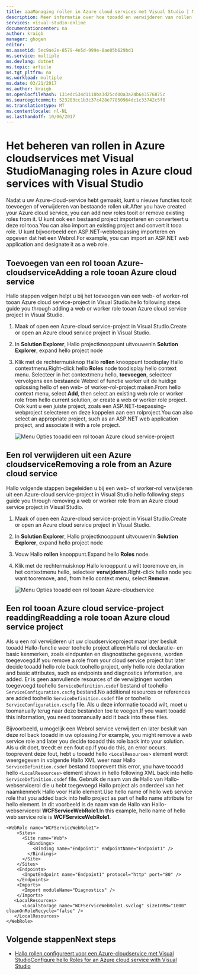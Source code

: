 ```yaml
---
title: aaaManaging rollen in Azure cloud services met Visual Studio | Microsoft Docs
description: Meer informatie over hoe tooadd en verwijderen van rollen in Azure cloud services met Visual Studio.
services: visual-studio-online
documentationcenter: na
author: kraigb
manager: ghogen
editor: 
ms.assetid: 5ec9ae2e-8579-4e5d-999e-8ae05b629bd1
ms.service: multiple
ms.devlang: dotnet
ms.topic: article
ms.tgt_pltfrm: na
ms.workload: multiple
ms.date: 03/21/2017
ms.author: kraigb
ms.openlocfilehash: 131edc534d1110ba3d25cd00a3a24b643576875c
ms.sourcegitcommit: 523283cc1b3c37c428e77850964dc1c33742c5f0
ms.translationtype: MT
ms.contentlocale: nl-NL
ms.lasthandoff: 10/06/2017
---
```

# <a name="managing-roles-in-azure-cloud-services-with-visual-studio"></a><span data-ttu-id="d48a2-103">Het beheren van rollen in Azure cloudservices met Visual Studio</span><span class="sxs-lookup"><span data-stu-id="d48a2-103">Managing roles in Azure cloud services with Visual Studio</span></span>
<span data-ttu-id="d48a2-104">Nadat u uw Azure-cloud-service hebt gemaakt, kunt u nieuwe functies tooit toevoegen of verwijderen van bestaande rollen uit.</span><span class="sxs-lookup"><span data-stu-id="d48a2-104">After you have created your Azure cloud service, you can add new roles tooit or remove existing roles from it.</span></span> <span data-ttu-id="d48a2-105">U kunt ook een bestaand project importeren en converteert u deze rol tooa.</span><span class="sxs-lookup"><span data-stu-id="d48a2-105">You can also import an existing project and convert it tooa role.</span></span> <span data-ttu-id="d48a2-106">U kunt bijvoorbeeld een ASP.NET-webtoepassing importeren en opgeven dat het een Webrol.</span><span class="sxs-lookup"><span data-stu-id="d48a2-106">For example, you can import an ASP.NET web application and designate it as a web role.</span></span>

## <a name="adding-a-role-tooan-azure-cloud-service"></a><span data-ttu-id="d48a2-107">Toevoegen van een rol tooan Azure-cloudservice</span><span class="sxs-lookup"><span data-stu-id="d48a2-107">Adding a role tooan Azure cloud service</span></span>
<span data-ttu-id="d48a2-108">Hallo stappen volgen helpt u bij het toevoegen van een web- of worker-rol tooan Azure cloud service-project in Visual Studio.</span><span class="sxs-lookup"><span data-stu-id="d48a2-108">hello following steps guide you through adding a web or worker role tooan Azure cloud service project in Visual Studio.</span></span>

1. <span data-ttu-id="d48a2-109">Maak of open een Azure-cloud service-project in Visual Studio.</span><span class="sxs-lookup"><span data-stu-id="d48a2-109">Create or open an Azure cloud service project in Visual Studio.</span></span>

1. <span data-ttu-id="d48a2-110">In **Solution Explorer**, Hallo projectknooppunt uitvouwen</span><span class="sxs-lookup"><span data-stu-id="d48a2-110">In **Solution Explorer**, expand hello project node</span></span>

1. <span data-ttu-id="d48a2-111">Klik met de rechtermuisknop Hallo **rollen** knooppunt toodisplay Hallo contextmenu.</span><span class="sxs-lookup"><span data-stu-id="d48a2-111">Right-click hello **Roles** node toodisplay hello context menu.</span></span> <span data-ttu-id="d48a2-112">Selecteer in het contextmenu hello, **toevoegen**, selecteer vervolgens een bestaande Webrol of functie worker uit de huidige oplossing hello of een web- of worker-rol-project maken.</span><span class="sxs-lookup"><span data-stu-id="d48a2-112">From hello context menu, select **Add**, then select an existing web role or worker role from hello current solution, or create a web or worker role project.</span></span> <span data-ttu-id="d48a2-113">Ook kunt u een juiste project, zoals een ASP.NET-toepassing-webproject selecteren en deze koppelen aan een rolproject.</span><span class="sxs-lookup"><span data-stu-id="d48a2-113">You can also select an appropriate project, such as an ASP.NET web application project, and associate it with a role project.</span></span>

    ![Menu Opties tooadd een rol tooan Azure cloud service-project](media/vs-azure-tools-cloud-service-project-managing-roles/add-role.png)

## <a name="removing-a-role-from-an-azure-cloud-service"></a><span data-ttu-id="d48a2-115">Een rol verwijderen uit een Azure cloudservice</span><span class="sxs-lookup"><span data-stu-id="d48a2-115">Removing a role from an Azure cloud service</span></span>
<span data-ttu-id="d48a2-116">Hallo volgende stappen begeleiden u bij een web- of worker-rol verwijderen uit een Azure-cloud service-project in Visual Studio.</span><span class="sxs-lookup"><span data-stu-id="d48a2-116">hello following steps guide you through removing a web or worker role from an Azure cloud service project in Visual Studio.</span></span>

1. <span data-ttu-id="d48a2-117">Maak of open een Azure-cloud service-project in Visual Studio.</span><span class="sxs-lookup"><span data-stu-id="d48a2-117">Create or open an Azure cloud service project in Visual Studio.</span></span>

1. <span data-ttu-id="d48a2-118">In **Solution Explorer**, Hallo projectknooppunt uitvouwen</span><span class="sxs-lookup"><span data-stu-id="d48a2-118">In **Solution Explorer**, expand hello project node</span></span>

1. <span data-ttu-id="d48a2-119">Vouw Hallo **rollen** knooppunt.</span><span class="sxs-lookup"><span data-stu-id="d48a2-119">Expand hello **Roles** node.</span></span>

1. <span data-ttu-id="d48a2-120">Klik met de rechtermuisknop Hallo knooppunt u wilt tooremove en, in het contextmenu hello, selecteer **verwijderen**.</span><span class="sxs-lookup"><span data-stu-id="d48a2-120">Right-click hello node you want tooremove, and, from hello context menu, select **Remove**.</span></span> 

    ![Menu Opties tooadd een rol tooan Azure-cloudservice](media/vs-azure-tools-cloud-service-project-managing-roles/remove-role.png)

## <a name="readding-a-role-tooan-azure-cloud-service-project"></a><span data-ttu-id="d48a2-122">Een rol tooan Azure cloud service-project readding</span><span class="sxs-lookup"><span data-stu-id="d48a2-122">Readding a role tooan Azure cloud service project</span></span>
<span data-ttu-id="d48a2-123">Als u een rol verwijderen uit uw cloudserviceproject maar later besluit tooadd Hallo-functie weer toohello project alleen Hallo rol declaratie- en basic kenmerken, zoals eindpunten en diagnostische gegevens, worden toegevoegd.</span><span class="sxs-lookup"><span data-stu-id="d48a2-123">If you remove a role from your cloud service project but later decide tooadd hello role back toohello project, only hello role declaration and basic attributes, such as endpoints and diagnostics information, are added.</span></span> <span data-ttu-id="d48a2-124">Er is geen aanvullende resources of de verwijzingen worden toegevoegd toohello `ServiceDefinition.csdef` bestand of toohello `ServiceConfiguration.cscfg` bestand.</span><span class="sxs-lookup"><span data-stu-id="d48a2-124">No additional resources or references are added toohello `ServiceDefinition.csdef` file or toohello `ServiceConfiguration.cscfg` file.</span></span> <span data-ttu-id="d48a2-125">Als u deze informatie tooadd wilt, moet u toomanually terug naar deze bestanden toe te voegen.</span><span class="sxs-lookup"><span data-stu-id="d48a2-125">If you want tooadd this information, you need toomanually add it back into these files.</span></span>

<span data-ttu-id="d48a2-126">Bijvoorbeeld, u mogelijk een Webrol service verwijdert en later besluit van deze rol back tooadd in uw oplossing.</span><span class="sxs-lookup"><span data-stu-id="d48a2-126">For example, you might remove a web service role and later you decide tooadd this role back into your solution.</span></span> <span data-ttu-id="d48a2-127">Als u dit doet, treedt er een fout op.</span><span class="sxs-lookup"><span data-stu-id="d48a2-127">If you do this, an error occurs.</span></span> <span data-ttu-id="d48a2-128">tooprevent deze fout, hebt u tooadd hello `<LocalResources>` element wordt weergegeven in volgende Hallo XML weer naar Hallo `ServiceDefinition.csdef` bestand.</span><span class="sxs-lookup"><span data-stu-id="d48a2-128">tooprevent this error, you have tooadd hello `<LocalResources>` element shown in hello following XML back into hello `ServiceDefinition.csdef` file.</span></span> <span data-ttu-id="d48a2-129">Gebruik de naam van de Hallo van Hallo-webservicerol die u hebt toegevoegd Hallo project als onderdeel van het naamkenmerk Hallo voor Hallo  **<LocalStorage>**  element.</span><span class="sxs-lookup"><span data-stu-id="d48a2-129">Use hello name of hello web service role that you added back into hello project as part of hello name attribute for hello **<LocalStorage>** element.</span></span> <span data-ttu-id="d48a2-130">In dit voorbeeld is de naam van de Hallo van Hallo-webservicerol **WCFServiceWebRole1**.</span><span class="sxs-lookup"><span data-stu-id="d48a2-130">In this example, hello name of hello web service role is **WCFServiceWebRole1**.</span></span>

    <WebRole name="WCFServiceWebRole1">
        <Sites>
          <Site name="Web">
            <Bindings>
              <Binding name="Endpoint1" endpointName="Endpoint1" />
            </Bindings>
          </Site>
        </Sites>
        <Endpoints>
          <InputEndpoint name="Endpoint1" protocol="http" port="80" />
        </Endpoints>
        <Imports>
          <Import moduleName="Diagnostics" />
        </Imports>
       <LocalResources>
          <LocalStorage name="WCFServiceWebRole1.svclog" sizeInMB="1000" cleanOnRoleRecycle="false" />
       </LocalResources>
    </WebRole>

## <a name="next-steps"></a><span data-ttu-id="d48a2-131">Volgende stappen</span><span class="sxs-lookup"><span data-stu-id="d48a2-131">Next steps</span></span>
- [<span data-ttu-id="d48a2-132">Hallo rollen configureert voor een Azure-cloudservice met Visual Studio</span><span class="sxs-lookup"><span data-stu-id="d48a2-132">Configure hello Roles for an Azure cloud service with Visual Studio</span></span>](vs-azure-tools-configure-roles-for-cloud-service.md)
